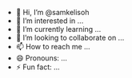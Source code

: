 - 👋 Hi, I’m @samkelisoh
- 👀 I’m interested in ...
- 🌱 I’m currently learning ...
- 💞️ I’m looking to collaborate on ...
- 📫 How to reach me ...
- 😄 Pronouns: ...
- ⚡ Fun fact: ...

<!---
samkelisoh/samkelisoh is a ✨ special ✨ repository because its `README.md` (this file) appears on your GitHub profile.
You can click the Preview link to take a look at your changes.
--->

